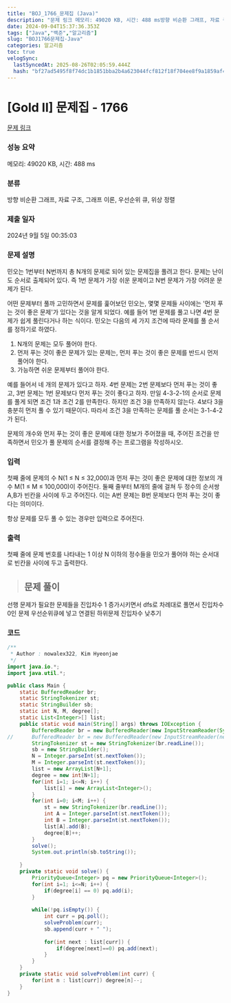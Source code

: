 ```yaml
---
title: "BOJ_1766_문제집 (Java)"
description: "문제 링크 메모리: 49020 KB, 시간: 488 ms방향 비순환 그래프, 자료 구조, 그래프 이론, 우선순위 큐, 위상 정렬2024년 9월 5일 00:35:03선행 문제가 필요한 문제들을 진입차수 1 증가시키면서 dfs로 차례대로 풀면서 진입차수 0인 문제 우선순위"
date: 2024-09-04T15:37:36.353Z
tags: ["Java","백준","알고리즘"]
slug: "BOJ1766문제집-Java"
categories: 알고리즘
toc: true
velogSync:
  lastSyncedAt: 2025-08-26T02:05:59.444Z
  hash: "bf27ad5495f8f74dc1b1851bba2b4a623044fcf812f18f704ee8f9a1859af432"
---
```


# [Gold II] 문제집 - 1766 

[문제 링크](https://www.acmicpc.net/problem/1766) 

### 성능 요약

메모리: 49020 KB, 시간: 488 ms

### 분류

방향 비순환 그래프, 자료 구조, 그래프 이론, 우선순위 큐, 위상 정렬

### 제출 일자

2024년 9월 5일 00:35:03

### 문제 설명

<p>민오는 1번부터 N번까지 총 N개의 문제로 되어 있는 문제집을 풀려고 한다. 문제는 난이도 순서로 출제되어 있다. 즉 1번 문제가 가장 쉬운 문제이고 N번 문제가 가장 어려운 문제가 된다.</p>

<p>어떤 문제부터 풀까 고민하면서 문제를 훑어보던 민오는, 몇몇 문제들 사이에는 '먼저 푸는 것이 좋은 문제'가 있다는 것을 알게 되었다. 예를 들어 1번 문제를 풀고 나면 4번 문제가 쉽게 풀린다거나 하는 식이다. 민오는 다음의 세 가지 조건에 따라 문제를 풀 순서를 정하기로 하였다.</p>

<ol>
	<li>N개의 문제는 모두 풀어야 한다.</li>
	<li>먼저 푸는 것이 좋은 문제가 있는 문제는, 먼저 푸는 것이 좋은 문제를 반드시 먼저 풀어야 한다.</li>
	<li>가능하면 쉬운 문제부터 풀어야 한다.</li>
</ol>

<p>예를 들어서 네 개의 문제가 있다고 하자. 4번 문제는 2번 문제보다 먼저 푸는 것이 좋고, 3번 문제는 1번 문제보다 먼저 푸는 것이 좋다고 하자. 만일 4-3-2-1의 순서로 문제를 풀게 되면 조건 1과 조건 2를 만족한다. 하지만 조건 3을 만족하지 않는다. 4보다 3을 충분히 먼저 풀 수 있기 때문이다. 따라서 조건 3을 만족하는 문제를 풀 순서는 3-1-4-2가 된다.</p>

<p>문제의 개수와 먼저 푸는 것이 좋은 문제에 대한 정보가 주어졌을 때, 주어진 조건을 만족하면서 민오가 풀 문제의 순서를 결정해 주는 프로그램을 작성하시오.</p>

### 입력 

 <p>첫째 줄에 문제의 수 N(1 ≤ N ≤ 32,000)과 먼저 푸는 것이 좋은 문제에 대한 정보의 개수 M(1 ≤ M ≤ 100,000)이 주어진다. 둘째 줄부터 M개의 줄에 걸쳐 두 정수의 순서쌍 A,B가 빈칸을 사이에 두고 주어진다. 이는 A번 문제는 B번 문제보다 먼저 푸는 것이 좋다는 의미이다.</p>

<p>항상 문제를 모두 풀 수 있는 경우만 입력으로 주어진다.</p>

### 출력 

 <p>첫째 줄에 문제 번호를 나타내는 1 이상 N 이하의 정수들을 민오가 풀어야 하는 순서대로 빈칸을 사이에 두고 출력한다.</p>


> ## 문제 풀이

선행 문제가 필요한 문제들을 진입차수 1 증가시키면서 dfs로 차례대로 풀면서 진입차수 0인 문제 우선순위큐에 넣고 연결된 하위문제 진입차수 낮추기

### 코드
```java
/**
 * Author : nowalex322, Kim Hyeonjae
 */
import java.io.*;
import java.util.*;

public class Main {
	static BufferedReader br;
	static StringTokenizer st;
	static StringBuilder sb;
	static int N, M, degree[];
	static List<Integer>[] list;
	public static void main(String[] args) throws IOException {
		BufferedReader br = new BufferedReader(new InputStreamReader(System.in));
//		BufferedReader br = new BufferedReader(new InputStreamReader(new FileInputStream("input.txt")));
		StringTokenizer st = new StringTokenizer(br.readLine());
		sb = new StringBuilder();
		N = Integer.parseInt(st.nextToken());
		M = Integer.parseInt(st.nextToken());
		list = new ArrayList[N+1];
		degree = new int[N+1];
		for(int i=1; i<=N; i++) {
			list[i] = new ArrayList<Integer>();
		}
		for(int i=0; i<M; i++) {
			st = new StringTokenizer(br.readLine());
			int A = Integer.parseInt(st.nextToken());
			int B = Integer.parseInt(st.nextToken());
			list[A].add(B);
			degree[B]++;
		}
		solve();
		System.out.println(sb.toString());
		
	}
	private static void solve() {
		PriorityQueue<Integer> pq = new PriorityQueue<Integer>();
		for(int i=1; i<=N; i++) {
			if(degree[i] == 0) pq.add(i);
		}
		
		while(!pq.isEmpty()) {
			int curr = pq.poll();
			solveProblem(curr);
			sb.append(curr + " ");
			
			for(int next : list[curr]) {
				if(degree[next]==0) pq.add(next);
			}
		}
	}
	private static void solveProblem(int curr) {
		for(int n : list[curr]) degree[n]--;
	}
}
```